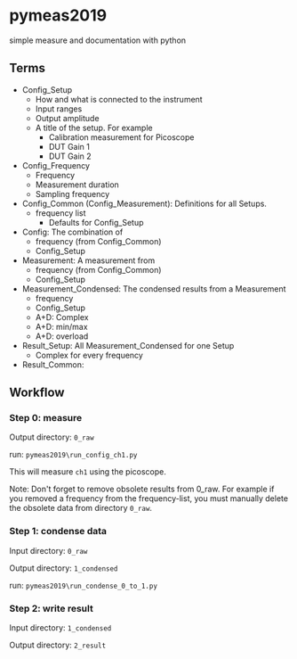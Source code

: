 # pymeas2019

simple measure and documentation with python

## Terms

- Config_Setup
  - How and what is connected to the instrument
  - Input ranges
  - Output amplitude
  - A title of the setup. For example
    - Calibration measurement for Picoscope
    - DUT Gain 1
    - DUT Gain 2
- Config_Frequency
  - Frequency
  - Measurement duration
  - Sampling frequency
- Config_Common (Config_Measurement): Definitions for all Setups.
  - frequency list
    - Defaults for Config_Setup
- Config: The combination of
  - frequency (from Config_Common)
  - Config_Setup
- Measurement: A measurement from
  - frequency (from Config_Common)
  - Config_Setup
- Measurement_Condensed: The condensed results from a Measurement
  - frequency
  - Config_Setup
  - A+D: Complex
  - A+D: min/max
  - A+D: overload
- Result_Setup: All Measurement_Condensed for one Setup
  - Complex for every frequency
- Result_Common:

## Workflow

### Step 0: measure

Output directory: `0_raw`

run: `pymeas2019\run_config_ch1.py`

This will measure `ch1` using the picoscope.

Note: Don't forget to remove obsolete results from 0_raw.
For example if you removed a frequency from the frequency-list, you must manually delete the obsolete data from directory `0_raw`.

### Step 1: condense data

Input directory: `0_raw`

Output directory: `1_condensed`

run: `pymeas2019\run_condense_0_to_1.py`

### Step 2: write result

Input directory: `1_condensed`

Output directory: `2_result`
